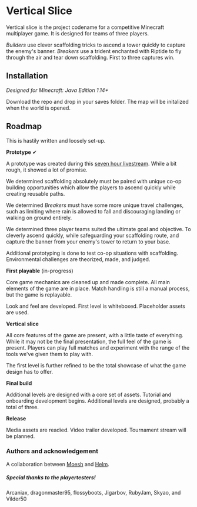 # Vertical Slice
Vertical slice is the project codename for a competitive Minecraft multiplayer game. It is designed for teams of three players.

_Builders_ use clever scaffolding tricks to ascend a tower quickly to capture the enemy's banner. _Breakers_ use a trident enchanted with Riptide to fly through the air and tear down scaffolding. First to three captures win.

## Installation
_Designed for Minecraft: Java Edition 1.14+_

Download the repo and drop in your saves folder. The map will be initalized when the world is opened.

## Roadmap
This is hastily written and loosely set-up.

**Prototype** ✔

A prototype was created during this [seven hour livestream](https://www.twitch.tv/videos/433409952). While a bit rough, it showed a lot of promise.

We determined scaffolding absolutely must be paired with unique co-op building opportunities which allow the players to ascend quickly while creating reusable paths.

We determined _Breakers_ must have some more unique travel challenges, such as limiting where rain is allowed to fall and discouraging landing or walking on ground entirely.

We determined three player teams suited the ultimate goal and objective. To cleverly ascend quickly, while safeguarding your scaffolding route, and capture the banner from your enemy's tower to return to your base.

Additional prototyping is done to test co-op situations with scaffolding. Environmental challenges are theorized, made, and judged.

**First playable** (in-progress)

Core game mechanics are cleaned up and made complete. All main elements of the game are in place. Match handling is still a manual process, but the game is replayable.

Look and feel are developed. First level is whiteboxed. Placeholder assets are used.

**Vertical slice**

All core features of the game are present, with a little taste of everything. While it may not be the final presentation, the full feel of the game is present. Players can play full matches and experiment with the range of the tools we've given them to play with.

The first level is further refined to be the total showcase of what the game design has to offer.

**Final build**

Additional levels are designed with a core set of assets. Tutorial and onboarding development begins. Additional levels are designed, probably a total of three.

**Release**

Media assets are readied. Video trailer developed. Tournament stream will be planned.

### Authors and acknowledgement
A collaboration between [Moesh](http://twitter.com/leMoesh) and [Helm](http://twitter.com/Helm_ll).

##### Special thanks to the playertesters! #####
Arcaniax, dragonmaster95, flossyboots, Jigarbov, RubyJam, Skyao, and Vilder50